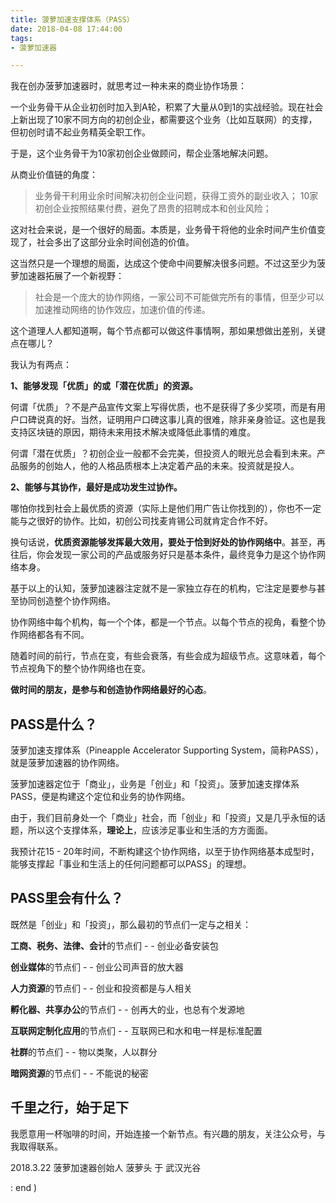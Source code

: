 ```yaml
---
title: 菠萝加速支撑体系（PASS）
date: 2018-04-08 17:44:00
tags:
- 菠萝加速器

---
```



我在创办菠萝加速器时，就思考过一种未来的商业协作场景：

一个业务骨干从企业初创时加入到A轮，积累了大量从0到1的实战经验。现在社会上新出现了10家不同方向的初创企业，都需要这个业务（比如互联网）的支撑，但初创时请不起业务精英全职工作。

于是，这个业务骨干为10家初创企业做顾问，帮企业落地解决问题。

从商业价值链的角度：
> 业务骨干利用业余时间解决初创企业问题，获得工资外的副业收入；
> 10家初创企业按照结果付费，避免了昂贵的招聘成本和创业风险；

这对社会来说，是一个很好的局面。本质是，业务骨干将他的业余时间产生价值变现了，社会多出了这部分业余时间创造的价值。

这当然只是一个理想的局面，达成这个使命中间要解决很多问题。不过这至少为菠萝加速器拓展了一个新视野：

> 社会是一个庞大的协作网络，一家公司不可能做完所有的事情，但至少可以加速推动网络的协作效应，加速价值的传递。

这个道理人人都知道啊，每个节点都可以做这件事情啊，那如果想做出差别，关键点在哪儿？

<!--more-->

我认为有两点：

**1、能够发现「优质」的或「潜在优质」的资源。**

何谓「优质」？不是产品宣传文案上写得优质，也不是获得了多少奖项，而是有用户口碑说真的好。当然，证明用户口碑这事儿真的很难，除非亲身验证。这也是我支持区块链的原因，期待未来用技术解决或降低此事情的难度。

何谓「潜在优质」？初创企业一般都不会完美，但投资人的眼光总会看到未来。产品服务的创始人，他的人格品质根本上决定着产品的未来。投资就是投人。

**2、能够与其协作，最好是成功发生过协作。**

哪怕你找到社会上最优质的资源（实际上是他们用广告让你找到的），你也不一定能与之很好的协作。比如，初创公司找麦肯锡公司就肯定合作不好。

换句话说，**优质资源能够发挥最大效用，要处于恰到好处的协作网络中**。甚至，再往后，你会发现一家公司的产品或服务好只是基本条件，最终竞争力是这个协作网络本身。

基于以上的认知，菠萝加速器注定就不是一家独立存在的机构，它注定是要参与甚至协同创造整个协作网络。

协作网络中每个机构，每一个个体，都是一个节点。以每个节点的视角，看整个协作网络都各有不同。

随着时间的前行，节点在变，有些会衰落，有些会成为超级节点。这意味着，每个节点视角下的整个协作网络也在变。

**做时间的朋友，是参与和创造协作网络最好的心态**。

## PASS是什么？

菠萝加速支撑体系（Pineapple Accelerator Supporting System，简称PASS），就是菠萝加速器的协作网络。

菠萝加速器定位于「商业」，业务是「创业」和「投资」。菠萝加速支撑体系PASS，便是构建这个定位和业务的协作网络。

由于，我们目前身处一个「商业」社会，而「创业」和「投资」又是几乎永恒的话题，所以这个支撑体系，**理论上**，应该涉足事业和生活的方方面面。

我预计花15 - 20年时间，不断构建这个协作网络，以至于协作网络基本成型时，能够支撑起「事业和生活上的任何问题都可以PASS」的理想。

## PASS里会有什么？

既然是「创业」和「投资」，那么最初的节点们一定与之相关：

**工商、税务、法律、会计**的节点们 - - 创业必备安装包

**创业媒体**的节点们 - - 创业公司声音的放大器

**人力资源**的节点们 - - 创业和投资都是与人相关

**孵化器、共享办公**的节点们 - - 创再大的业，也总有个发源地

**互联网定制化应用**的节点们 - - 互联网已和水和电一样是标准配置

**社群**的节点们 - - 物以类聚，人以群分

**暗网资源**的节点们 - - 不能说的秘密

## 千里之行，始于足下

我愿意用一杯咖啡的时间，开始连接一个新节点。有兴趣的朋友，关注公众号，与我取得联系。

2018.3.22
菠萝加速器创始人 菠萝头 于 武汉光谷

: end )





